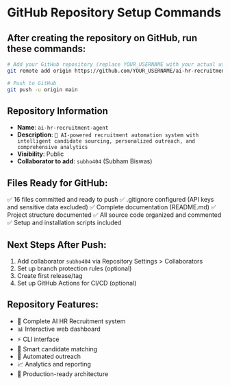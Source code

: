 # GitHub Repository Setup Commands

## After creating the repository on GitHub, run these commands:

```bash
# Add your GitHub repository (replace YOUR_USERNAME with your actual username)
git remote add origin https://github.com/YOUR_USERNAME/ai-hr-recruitment-agent.git

# Push to GitHub
git push -u origin main
```

## Repository Information
- **Name**: `ai-hr-recruitment-agent`  
- **Description**: `🤖 AI-powered recruitment automation system with intelligent candidate sourcing, personalized outreach, and comprehensive analytics`
- **Visibility**: Public
- **Collaborator to add**: `subho404` (Subham Biswas)

## Files Ready for GitHub:
✅ 16 files committed and ready to push
✅ .gitignore configured (API keys and sensitive data excluded)
✅ Complete documentation (README.md)
✅ Project structure documented
✅ All source code organized and commented
✅ Setup and installation scripts included

## Next Steps After Push:
1. Add collaborator `subho404` via Repository Settings > Collaborators
2. Set up branch protection rules (optional)
3. Create first release/tag
4. Set up GitHub Actions for CI/CD (optional)

## Repository Features:
- 🤖 Complete AI HR Recruitment system
- 📊 Interactive web dashboard
- ⚡ CLI interface
- 🎯 Smart candidate matching
- 📧 Automated outreach
- 📈 Analytics and reporting
- 🔧 Production-ready architecture
